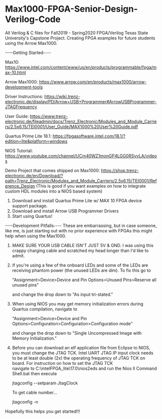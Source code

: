 # Max1000-FPGA-Senior-Design-Verilog-Code
All Verilog & C files for Fall2019 - Spring2020 FPGA/Verilog Texas State University's Capstone Project. Creating FPGA examples for future students using the Arrow Max1000.


----Getting Started----

Max10:
https://www.intel.com/content/www/us/en/products/programmable/fpga/max-10.html

Arrow Max1000:
https://www.arrow.com/en/products/max1000/arrow-development-tools

Driver Instructions:
https://wiki.trenz-electronic.de/display/PD/Arrow+USB+Programmer#ArrowUSBProgrammer-JTAGFrequency

User Guide:
https://www.trenz-electronic.de/fileadmin/docs/Trenz_Electronic/Modules_and_Module_Carriers/2.5x6.15/TEI0001/User_Guide/MAX1000%20User%20Guide.pdf

Quartus Prime Lite 18.1:
https://fpgasoftware.intel.com/18.1/?edition=lite&platform=windows

NIOS Tutorial:
https://www.youtube.com/channel/UCm40WZ1monGP4LGG0RSyvLA/videos

Demo Project that comes shipped on Max1000:
https://shop.trenz-electronic.de/en/Download/?path=Trenz_Electronic/Modules_and_Module_Carriers/2.5x6.15/TEI0001/Reference_Design
(This is good if you want examples on how to integrate custom HDL modules into a NIOS based system)

1. Download and install Quartus Prime Lite w/ MAX 10 FPGA device support package.
2. Download and install Arrow USB Programmer Drivers
3. Start using Quartus!


----Development Pitfalls----
These are embarrassing, but in case someone, like me, is just starting out with no prior experience with FPGAs this might help when using the Max1000.

1. MAKE SURE YOUR USB CABLE ISN'T JUST 5V & GND. I was using this crappy charging cable and scratched my head longer than I'd like to      admit.

2. If you're using a few of the onboard LEDs and some of the LEDs are receiving phantom power (the unused LEDs are dim). To fix this go    to

      "Assignment>Device>Device and Pin Options>Unused Pins>Reserve all unused pins"
   
   and change the drop down to "As input tri-stated."

4. When using NIOS you may get memory initialization errors during Quartus compilation, navigate to 

      "Assignment>Device>Device and Pin Options>Configuration>Configuration>Configuration mode"

   and change the drop down to "Single Uncompressed Image with Memory Initialization."
   
3. Before you can download an elf application file from Eclipse to NIOS, you must change the JTAG TCK. Intel UART JTAG IP input    clock 
   needs to be at least double (2x) the operating frequency of JTAG TCK on board. For instruction on how to set the JTAG TCK          
   navigate to C:\intelFPGA_lite\17.0\nios2eds and run the Nios II Command Shell.bat then execute 

      jtagconfig --setparam <cable number> JtagClock <frequency><unit prefix>
   
   To get cable number...
   
      jtagconfig -n




Hopefully this helps you get started!!!
      
